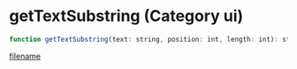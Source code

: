 # getTextSubstring (Category ui)

```js
function getTextSubstring(text: string, position: int, length: int): string
```

[filename](getTextSubstring_m.md ':include')